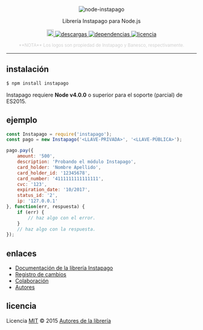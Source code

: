 <p align="center">
    <img alt="node-instapago" src="http://i.imgur.com/hYNsH6B.jpg" width="auto">
</p>
<p align="center">
    Librería Instapago para Node.js
</p>
<p align="center">
    <a href="https://badge.fury.io/js/instapago">
        <img src="https://badge.fury.io/js/instapago.svg" alt="npm version" height="18">
    </a>
    <a href="https://www.npmjs.com/package/instapago">
        <img alt="descargas" src="https://img.shields.io/npm/dt/instapago.svg">
    </a>
    <a href="https://badge.fury.io/js/instapago">
        <img alt="dependencias" src="https://david-dm.org/abr4xas/node-instapago.svg">
    </a>
    <a href="https://www.npmjs.com/package/instapago">
        <img alt="licencia" src="https://img.shields.io/npm/l/venezuela.svg">
    </a>
</p>
<p align="center">
    <sup style="color: #d0d0d0;">**NOTA** Los logos son propiedad de Instapago y Banesco, respectivamente.</sup>
</p>

----

## instalación

```bash
$ npm install instapago
```
Instapago requiere **Node v4.0.0** o superior para el soporte (parcial) de ES2015.

## ejemplo

```js
const Instapago = require('instapago');
const pago = new Instapago('<LLAVE-PRIVADA>', '<LLAVE-PÚBLICA>');

pago.pay({
    amount: '500',
    description: 'Probando el módulo Instapago',
    card_holder: 'Nombre Apellido',
    card_holder_id: '12345678',
    card_number: '4111111111111111',
    cvc: '123',
    expiration_date: '10/2017',
    status_id: '2',
    ip: '127.0.0.1'
}, function(err, respuesta) {
    if (err) {
        // haz algo con el error.
    }
    // haz algo con la respuesta.
});
```
## enlaces

* [Documentación de la librería Instapago](DOCUMENTACION.md)
* [Registro de cambios](CHANGELOG.md)
* [Colaboración](CONTRIBUTING.md)
* [Autores](AUTHORS.md)

## licencia

Licencia [MIT](http://opensource.org/licenses/MIT) :copyright: 2015 [Autores de la librería](AUTHORS.md)